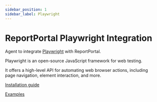 ```yaml
---
sidebar_position: 1
sidebar_label: Playwright
---
```


# ReportPortal Playwright Integration

Agent to integrate [Playwright](https://playwright.dev/) with ReportPortal.

Playwright is an open-source JavaScript framework for web testing.

It offers a high-level API for automating web browser actions, including page navigation, element interaction, and more.

[Installation guide](https://github.com/reportportal/agent-js-playwright#readme)

[Examples](https://github.com/reportportal/examples-js/tree/master/example-playwright)
